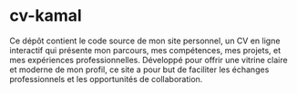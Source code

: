 # cv-kamal
Ce dépôt contient le code source de mon site personnel, un CV en ligne interactif qui présente mon parcours, mes compétences, mes projets, et mes expériences professionnelles. Développé pour offrir une vitrine claire et moderne de mon profil, ce site a pour but de faciliter les échanges professionnels et les opportunités de collaboration.
